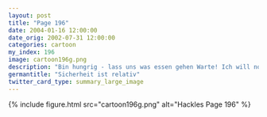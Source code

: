 ```yaml
---
layout: post
title: "Page 196"
date: 2004-01-16 12:00:00
date_orig: 2002-07-31 12:00:00
categories: cartoon
my_index: 196
image: cartoon196g.png
description: "Bin hungrig - lass uns was essen gehen Warte! Ich will noch mein Heimnetz fertig sichern Okay! Ich hab alle unnötigen Services beendet, den tcp wrapper koniguriert, meine Passwörter geändert und alle Portscans geloggt. Ich bin zu 100% sicher vor bösen Angreifern Noch in der gleichen Nacht Ironisch, ne Preston Hackles"
germantitle: "Sicherheit ist relativ"
twitter_card_type: summary_large_image
---
```


{% include figure.html src="cartoon196g.png" alt="Hackles Page 196"  %}
